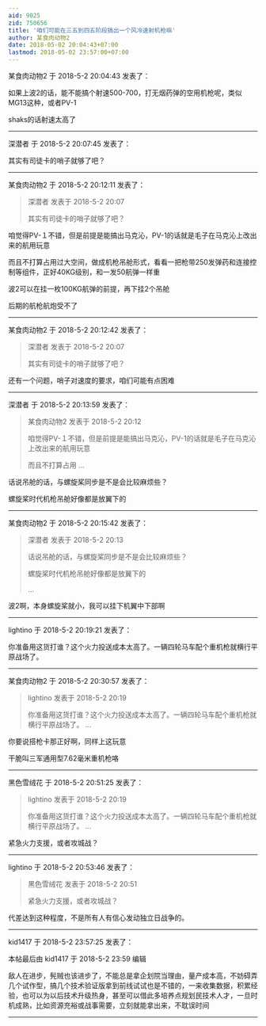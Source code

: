 ```yaml
---
aid: 9025
zid: 750656
title: '咱们可能在三五到四五阶段搞出一个风冷速射机枪嘛'
author: 某食肉动物2
date: 2018-05-02 20:04:43+07:00
lastmod: 2018-05-02 23:57:00+07:00
---
```


某食肉动物2 于 2018-5-2 20:04:43 发表了：

如果上波2的话，能不能搞个射速500-700，打无烟药弹的空用机枪呢，类似MG13这种，或者PV-1

shaks的话射速太高了

---------

深潜者 于 2018-5-2 20:07:45 发表了：

其实有司徒卡的哨子就够了吧？

---------

某食肉动物2 于 2018-5-2 20:12:11 发表了：

> 深潜者 发表于 2018-5-2 20:07
> 
> 其实有司徒卡的哨子就够了吧？



咱觉得PV-１不错，但是前提是能搞出马克沁，PV-1的话就是毛子在马克沁上改出来的航用玩意

而且不打算占用过大空间，做成机枪吊舱形式，看看一把枪带250发弹药和连接控制等组件，正好40KG级别，和一发50航弹一样重

波2可以在挂一枚100KG航弹的前提，再下挂2个吊舱

后期的航枪航炮受不了

---------

某食肉动物2 于 2018-5-2 20:12:42 发表了：

> 深潜者 发表于 2018-5-2 20:07
> 
> 其实有司徒卡的哨子就够了吧？



还有一个问题，哨子对速度的要求，咱们可能有点困难

---------

深潜者 于 2018-5-2 20:13:59 发表了：

> 某食肉动物2 发表于 2018-5-2 20:12
> 
> 咱觉得PV-１不错，但是前提是能搞出马克沁，PV-1的话就是毛子在马克沁上改出来的航用玩意
> 
> 而且不打算占用 ...



话说吊舱的话，与螺旋桨同步是不是会比较麻烦些？

螺旋桨时代机枪吊舱好像都是放翼下的

---------

某食肉动物2 于 2018-5-2 20:15:42 发表了：

> 深潜者 发表于 2018-5-2 20:13
> 
> 话说吊舱的话，与螺旋桨同步是不是会比较麻烦些？
> 
> 螺旋桨时代机枪吊舱好像都是放翼下的
> 
> ...



波2啊，本身螺旋桨就小，我可以挂下机翼中下部啊

---------

lightino 于 2018-5-2 20:19:21 发表了：

你准备用这货打谁？这个火力投送成本太高了。一辆四轮马车配个重机枪就横行平原战场了。

---------

某食肉动物2 于 2018-5-2 20:30:57 发表了：

> lightino 发表于 2018-5-2 20:19
> 
> 你准备用这货打谁？这个火力投送成本太高了。一辆四轮马车配个重机枪就横行平原战场了。 ...



你要说搭枪卡那正好啊，同样上这玩意

干脆叫三军通用型7.62毫米重机枪咯

---------

黑色雪绒花 于 2018-5-2 20:51:25 发表了：

> lightino 发表于 2018-5-2 20:19
> 
> 你准备用这货打谁？这个火力投送成本太高了。一辆四轮马车配个重机枪就横行平原战场了。 ...



紧急火力支援，或者攻城战？

---------

lightino 于 2018-5-2 20:53:46 发表了：

> 黑色雪绒花 发表于 2018-5-2 20:51
> 
> 紧急火力支援，或者攻城战？



代差达到这种程度，不是所有人有信心发动独立日战争的。

---------

kid1417 于 2018-5-2 23:57:25 发表了：

本帖最后由 kid1417 于 2018-5-2 23:59 编辑 

敌人在进步，髡贼也该进步了，不能总是拿企划院当理由，量产成本高，不妨碍弄几个试作型，搞几个技术验证版拿到前线试试也是不错的，一来收集数据，积累经验，也可以为以后技术升级热身，甚至可以借此多培养点规划民技术人才，一旦时机成熟，比如资源充裕或战事需要，立刻就能拿出来，不耽误时间

---------

